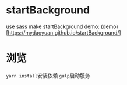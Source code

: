 # startBackground
use sass make startBackground
demo: (demo)[https://mydaoyuan.github.io/startBackground/]

# 浏览
`yarn install`安装依赖
`gulp`启动服务
